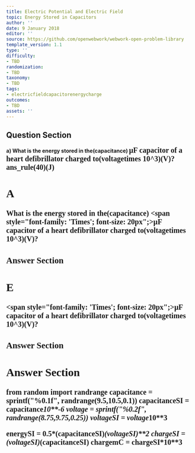 ```yaml
---
title: Electric Potential and Electric Field
topic: Energy Stored in Capacitors
author: ''
date: 9 January 2018
editor: ''
source: https://github.com/openwebwork/webwork-open-problem-library
template_version: 1.1
type: ''
difficulty:
- TBD
randomization:
- TBD
taxonomy:
- TBD
tags:
- electricfieldcapacitorenergycharge
outcomes:
- TBD
assets: ''
---
```


## Question Section 

<b>
a) What is the energy stored in the(capacitance) <span style="font-family: 'Times'; font-size: 20px";>&mu;F<span> capacitor of a heart defibrillator charged to(voltagetimes 10^3)(V)?
ans_rule(40)(J)

## A
What is the energy stored in the(capacitance) <span style="font-family: 'Times'; font-size: 20px";>&mu;F<span> capacitor of a heart defibrillator charged to(voltagetimes 10^3)(V)?
### Answer Section
## E
<span style="font-family: 'Times'; font-size: 20px";>&mu;F<span> capacitor of a heart defibrillator charged to(voltagetimes 10^3)(V)?
### Answer Section


## Answer Section

from random import randrange
capacitance = sprintf("%0.1f", randrange(9.5,10.5,0.1))
capacitanceSI = capacitance*10**-6
voltage = sprintf("%0.2f", randrange(8.75,9.75,0.25))
voltageSI = voltage*10**3

energySI = 0.5*(capacitanceSI)*(voltageSI)**2
chargeSI = (voltageSI)*(capacitanceSI)
chargemC = chargeSI*10**3